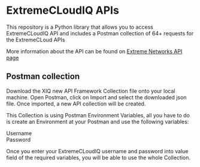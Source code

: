 # ExtremeCLoudIQ APIs

This repository is a Python library that allows you to access ExtremeCLoudIQ API and includes a Postman collection of 64+ requests for the ExtremeCLoud APIs

More information about the API can be found on [Extreme Networks API page](https://api.extremecloudiq.com/swagger-ui/index.html?configUrl=/openapi/swagger-config#/)

## Postman collection 

Download the XIQ new API Framework Collection file onto your local machine. 
Open Postman, click on Import and select the downloaded json file.
Once imported, a new API collection will be created.

This Collection is using Postman Environment Variables, all you have to do is create an Environment at your Postman and use the following variables:

Username<br>
Password

Once you enter your ExtremeCLoudIQ username and password into value field of the required variables, you will be able to use the whole Collection.


